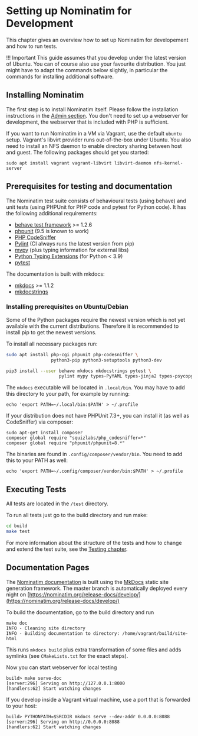 # Setting up Nominatim for Development

This chapter gives an overview how to set up Nominatim for developement
and how to run tests.

!!! Important
    This guide assumes that you develop under the latest version of Ubuntu. You
    can of course also use your favourite distribution. You just might have to
    adapt the commands below slightly, in particular the commands for installing
    additional software.

## Installing Nominatim

The first step is to install Nominatim itself. Please follow the installation
instructions in the [Admin section](../admin/Installation.md). You don't need
to set up a webserver for development, the webserver that is included with PHP
is sufficient.

If you want to run Nominatim in a VM via Vagrant, use the default `ubuntu` setup.
Vagrant's libvirt provider runs out-of-the-box under Ubuntu. You also need to
install an NFS daemon to enable directory sharing between host and guest. The
following packages should get you started:

    sudo apt install vagrant vagrant-libvirt libvirt-daemon nfs-kernel-server

## Prerequisites for testing and documentation

The Nominatim test suite consists of behavioural tests (using behave) and
unit tests (using PHPUnit for PHP code and pytest for Python code).
It has the following additional requirements:

* [behave test framework](https://behave.readthedocs.io) >= 1.2.6
* [phpunit](https://phpunit.de) (9.5 is known to work)
* [PHP CodeSniffer](https://github.com/squizlabs/PHP_CodeSniffer)
* [Pylint](https://pylint.org/) (CI always runs the latest version from pip)
* [mypy](http://mypy-lang.org/) (plus typing information for external libs)
* [Python Typing Extensions](https://github.com/python/typing_extensions) (for Python < 3.9)
* [pytest](https://pytest.org)

The documentation is built with mkdocs:

* [mkdocs](https://www.mkdocs.org/) >= 1.1.2
* [mkdocstrings](https://mkdocstrings.github.io/)

### Installing prerequisites on Ubuntu/Debian

Some of the Python packages require the newest version which is not yet
available with the current distributions. Therefore it is recommended to
install pip to get the newest versions.

To install all necessary packages run:

```sh
sudo apt install php-cgi phpunit php-codesniffer \
                 python3-pip python3-setuptools python3-dev

pip3 install --user behave mkdocs mkdocstrings pytest \
                    pylint mypy types-PyYAML types-jinja2 types-psycopg2
```

The `mkdocs` executable will be located in `.local/bin`. You may have to add
this directory to your path, for example by running:

```
echo 'export PATH=~/.local/bin:$PATH' > ~/.profile
```

If your distribution does not have PHPUnit 7.3+, you can install it (as well
as CodeSniffer) via composer:

```
sudo apt-get install composer
composer global require "squizlabs/php_codesniffer=*"
composer global require "phpunit/phpunit=8.*"
```

The binaries are found in `.config/composer/vendor/bin`. You need to add this
to your PATH as well:

```
echo 'export PATH=~/.config/composer/vendor/bin:$PATH' > ~/.profile
```


## Executing Tests

All tests are located in the `/test` directory.

To run all tests just go to the build directory and run make:

```sh
cd build
make test
```

For more information about the structure of the tests and how to change and
extend the test suite, see the [Testing chapter](Testing.md).

## Documentation Pages

The [Nominatim documentation](https://nominatim.org/release-docs/develop/) is
built using the [MkDocs](https://www.mkdocs.org/) static site generation
framework. The master branch is automatically deployed every night on
[https://nominatim.org/release-docs/develop/](https://nominatim.org/release-docs/develop/)

To build the documentation, go to the build directory and run

```
make doc
INFO - Cleaning site directory
INFO - Building documentation to directory: /home/vagrant/build/site-html
```

This runs `mkdocs build` plus extra transformation of some files and adds
symlinks (see `CMakeLists.txt` for the exact steps).

Now you can start webserver for local testing

```
build> make serve-doc
[server:296] Serving on http://127.0.0.1:8000
[handlers:62] Start watching changes
```

If you develop inside a Vagrant virtual machine, use a port that is forwarded
to your host:

```
build> PYTHONPATH=$SRCDIR mkdocs serve --dev-addr 0.0.0.0:8088
[server:296] Serving on http://0.0.0.0:8088
[handlers:62] Start watching changes
```

